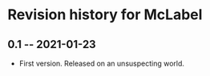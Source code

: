 # Revision history for McLabel

## 0.1  -- 2021-01-23

* First version. Released on an unsuspecting world.
